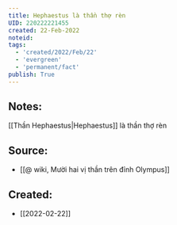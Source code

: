 ```yaml
---
title: Hephaestus là thần thợ rèn
UID: 220222221455
created: 22-Feb-2022
noteid:
tags:
  - 'created/2022/Feb/22'
  - 'evergreen'
  - 'permanent/fact'
publish: True
---
```

## Notes:
[[Thần Hephaestus|Hephaestus]] là thần thợ rèn

## Source:
- [[@ wiki, Mười hai vị thần trên đỉnh Olympus]]




## Created:
- [[2022-02-22]]
